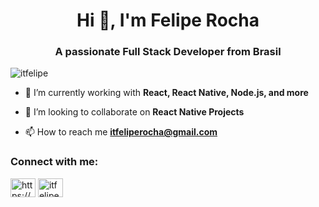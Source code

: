 <h1 align="center">Hi 👋, I'm Felipe Rocha</h1>
<h3 align="center">A passionate Full Stack Developer from Brasil</h3>

<p align="left"> <img src="https://komarev.com/ghpvc/?username=itfelipe&label=Profile%20views&color=0e75b6&style=flat" alt="itfelipe" /> </p>


- 🌱 I’m currently working with **React, React Native, Node.js, and more**

- 👯 I’m looking to collaborate on **React Native Projects**

- 📫 How to reach me **itfeliperocha@gmail.com**


<h3 align="left">Connect with me:</h3>
<p align="left">
<a href="https://www.linkedin.com/in/dev-felipe-rocha/" target="blank"><img align="center" src="https://cdn.jsdelivr.net/npm/simple-icons@3.0.1/icons/linkedin.svg" alt="https://www.linkedin.com/in/felipe-rocha-9510a21a3/" height="30" width="40" /></a>
<a href="https://instagram.com/itfeliperocha" target="blank"><img align="center" src="https://cdn.jsdelivr.net/npm/simple-icons@3.0.1/icons/instagram.svg" alt="itfeliperocha" height="30" width="40" /></a>
</p>

